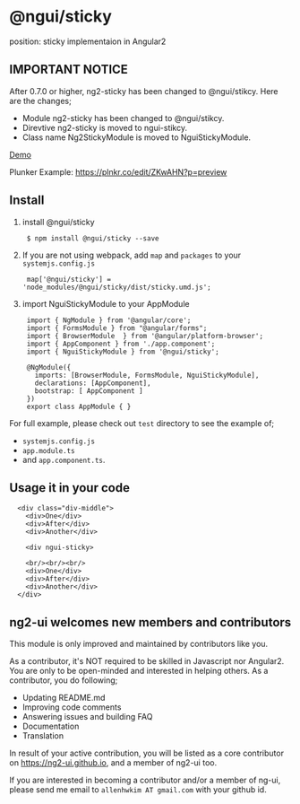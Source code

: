 # @ngui/sticky
position: sticky implementaion in Angular2

## IMPORTANT NOTICE
After 0.7.0 or higher, ng2-sticky has been changed to @ngui/stikcy. Here are the changes;

 * Module ng2-sticky has been changed to @ngui/stikcy.
 * Direvtive ng2-sticky is moved to ngui-stikcy.
 * Class name Ng2StickyModule is moved to NguiStickyModule.

[Demo](https://rawgit.com/ng2-ui/sticky/master/app/index.html)

Plunker Example: https://plnkr.co/edit/ZKwAHN?p=preview

## Install

1. install @ngui/sticky

        $ npm install @ngui/sticky --save

2. If you are not using webpack, add `map` and `packages` to your `systemjs.config.js`

        map['@ngui/sticky'] = 'node_modules/@ngui/sticky/dist/sticky.umd.js';

3. import NguiStickyModule to your AppModule

        import { NgModule } from '@angular/core';
        import { FormsModule } from "@angular/forms";
        import { BrowserModule  } from '@angular/platform-browser';
        import { AppComponent } from './app.component';
        import { NguiStickyModule } from '@ngui/sticky';
        
        @NgModule({
          imports: [BrowserModule, FormsModule, NguiStickyModule],
          declarations: [AppComponent],
          bootstrap: [ AppComponent ]
        })
        export class AppModule { }

         
For full example, please check out `test` directory to see the example of;

  - `systemjs.config.js`
  - `app.module.ts`
  -  and `app.component.ts`.

## Usage it in your code

      <div class="div-middle">
        <div>One</div>
        <div>After</div>
        <div>Another</div>
        
        <div ngui-sticky>
        
        <br/><br/><br/>
        <div>One</div>
        <div>After</div>
        <div>Another</div>
      </div>

## **ng2-ui** welcomes new members and contributors

This module is only improved and maintained by contributors like you.

As a contributor, it's NOT required to be skilled in Javascript nor Angular2. 
You are only to be open-minded and interested in helping others.
As a contributor, you do following;

  * Updating README.md
  * Improving code comments
  * Answering issues and building FAQ
  * Documentation
  * Translation

In result of your active contribution, you will be listed as a core contributor
on https://ng2-ui.github.io, and a member of ng2-ui too.

If you are interested in becoming a contributor and/or a member of ng-ui,
please send me email to `allenhwkim AT gmail.com` with your github id. 
